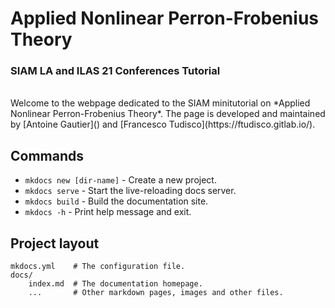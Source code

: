<!-- ---
hide:
  - navigation # Hide navigation
  - toc        # Hide table of contents
--- -->

# Applied Nonlinear Perron-Frobenius Theory 
### SIAM LA and ILAS 21 Conferences Tutorial  

<br> 
Welcome to the webpage dedicated to the SIAM minitutorial on *Applied Nonlinear Perron-Frobenius Theory*. The page is developed and maintained by [Antoine Gautier]() and [Francesco Tudisco](https://ftudisco.gitlab.io/). 



## Commands

* `mkdocs new [dir-name]` - Create a new project.
* `mkdocs serve` - Start the live-reloading docs server.
* `mkdocs build` - Build the documentation site.
* `mkdocs -h` - Print help message and exit.

## Project layout

    mkdocs.yml    # The configuration file.
    docs/
        index.md  # The documentation homepage.
        ...       # Other markdown pages, images and other files.
